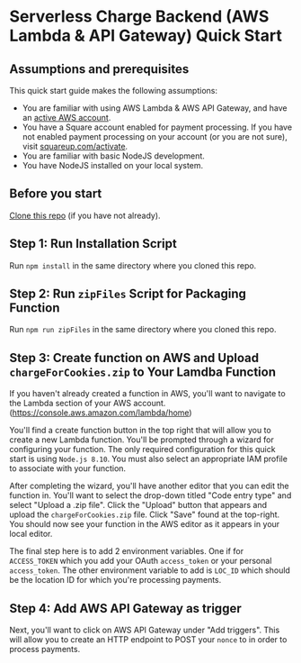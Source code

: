 # Serverless Charge Backend (AWS Lambda & API Gateway) Quick Start

## Assumptions and prerequisites
This quick start guide makes the following assumptions:
- You are familiar with using AWS Lambda & AWS API Gateway, and have an [active AWS account](https://aws.amazon.com/).
- You have a Square account enabled for payment processing. If you have not enabled payment processing on your account (or you are not sure), visit [squareup.com/activate](squareup.com/activate).
- You are familiar with basic NodeJS development.
- You have NodeJS installed on your local system.

## Before you start
[Clone this repo](/../../) (if you have not already).

## Step 1: Run Installation Script
Run `npm install` in the same directory where you cloned this repo.

## Step 2: Run `zipFiles` Script for Packaging Function
Run `npm run zipFiles` in the same directory where you cloned this repo.

## Step 3: Create function on AWS and Upload `chargeForCookies.zip` to Your Lamdba Function
If you haven't already created a function in AWS, you'll want to navigate to the Lambda section of your AWS account. (https://console.aws.amazon.com/lambda/home)

You'll find a create function button in the top right that will allow you to create a new Lambda function. You'll be prompted through a wizard for configuring your function. The only required configuration for this quick start is using `Node.js 8.10`. You must also select an appropriate IAM profile to associate with your function.

After completing the wizard, you'll have another editor that you can edit the function in. You'll want to select the drop-down titled "Code entry type" and select "Upload a .zip file". Click the "Upload" button that appears and upload the `chargeForCookies.zip` file. Click "Save" found at the top-right. You should now see your function in the AWS editor as it appears in your local editor.

The final step here is to add 2 environment variables. One if for `ACCESS_TOKEN` which you add your OAuth `access_token` or your personal `access_token`. The other environment variable to add is `LOC_ID` which should be the location ID for which you're processing payments.

## Step 4: Add AWS API Gateway as trigger

Next, you'll want to click on AWS API Gateway under "Add triggers". This will allow you to create an HTTP endpoint to POST your `nonce` to in order to process payments.
